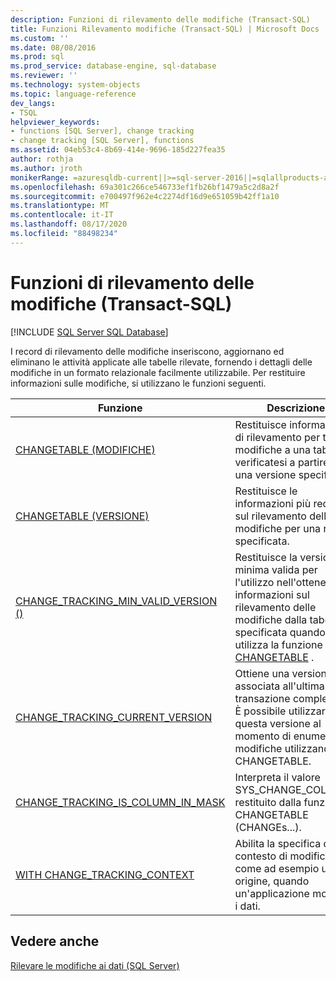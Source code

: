 ```yaml
---
description: Funzioni di rilevamento delle modifiche (Transact-SQL)
title: Funzioni Rilevamento modifiche (Transact-SQL) | Microsoft Docs
ms.custom: ''
ms.date: 08/08/2016
ms.prod: sql
ms.prod_service: database-engine, sql-database
ms.reviewer: ''
ms.technology: system-objects
ms.topic: language-reference
dev_langs:
- TSQL
helpviewer_keywords:
- functions [SQL Server], change tracking
- change tracking [SQL Server], functions
ms.assetid: 04eb53c4-8b69-414e-9696-185d227fea35
author: rothja
ms.author: jroth
monikerRange: =azuresqldb-current||>=sql-server-2016||=sqlallproducts-allversions||>=sql-server-linux-2017||=azuresqldb-mi-current
ms.openlocfilehash: 69a301c266ce546733ef1fb26bf1479a5c2d8a2f
ms.sourcegitcommit: e700497f962e4c2274df16d9e651059b42ff1a10
ms.translationtype: MT
ms.contentlocale: it-IT
ms.lasthandoff: 08/17/2020
ms.locfileid: "88498234"
---
```

# <a name="change-tracking-functions-transact-sql"></a>Funzioni di rilevamento delle modifiche (Transact-SQL)
[!INCLUDE [SQL Server SQL Database](../../includes/applies-to-version/sql-asdb.md)]

  I record di rilevamento delle modifiche inseriscono, aggiornano ed eliminano le attività applicate alle tabelle rilevate, fornendo i dettagli delle modifiche in un formato relazionale facilmente utilizzabile. Per restituire informazioni sulle modifiche, si utilizzano le funzioni seguenti.  
  
|Funzione|Descrizione|  
|--------------|-----------------|  
|[CHANGETABLE (MODIFICHE)](../../relational-databases/system-functions/changetable-transact-sql.md)|Restituisce informazioni di rilevamento per tutte le modifiche a una tabella verificatesi a partire da una versione specificata.|  
|[CHANGETABLE (VERSIONE)](../../relational-databases/system-functions/changetable-transact-sql.md)|Restituisce le informazioni più recenti sul rilevamento delle modifiche per una riga specificata.|  
|[CHANGE_TRACKING_MIN_VALID_VERSION ()](../../relational-databases/system-functions/change-tracking-min-valid-version-transact-sql.md)|Restituisce la versione minima valida per l'utilizzo nell'ottenere informazioni sul rilevamento delle modifiche dalla tabella specificata quando si utilizza la funzione [CHANGETABLE](../../relational-databases/system-functions/changetable-transact-sql.md) .|  
|[CHANGE_TRACKING_CURRENT_VERSION](../../relational-databases/system-functions/change-tracking-current-version-transact-sql.md)|Ottiene una versione associata all'ultima transazione completata. È possibile utilizzare questa versione al momento di enumerare le modifiche utilizzando CHANGETABLE.|  
|[CHANGE_TRACKING_IS_COLUMN_IN_MASK](../../relational-databases/system-functions/change-tracking-is-column-in-mask-transact-sql.md)|Interpreta il valore SYS_CHANGE_COLUMNS restituito dalla funzione CHANGETABLE (CHANGEs...).|  
|[WITH CHANGE_TRACKING_CONTEXT](../../relational-databases/system-functions/with-change-tracking-context-transact-sql.md)|Abilita la specifica di un contesto di modifica, come ad esempio un ID origine, quando un'applicazione modifica i dati.|  
  
## <a name="see-also"></a>Vedere anche  
 [Rilevare le modifiche ai dati &#40;SQL Server&#41;](../../relational-databases/track-changes/track-data-changes-sql-server.md)  
  
  
